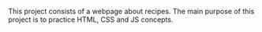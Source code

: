 This project consists of a webpage about recipes.
The main purpose of this project is to practice HTML, CSS and JS concepts.
